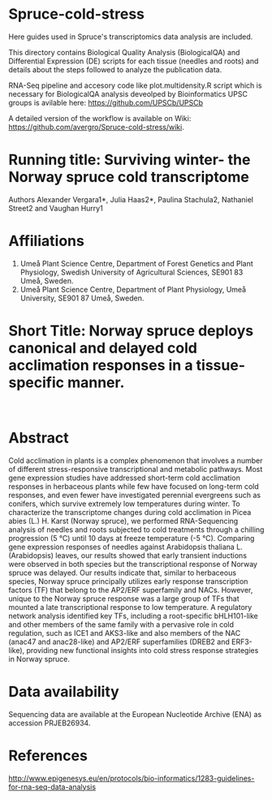 
# Spruce-cold-stress

Here guides used in Spruce's transcriptomics data analysis are included.

This directory contains Biological Quality Analysis (BiologicalQA) and Differential Expression (DE) scripts for each tissue (needles and roots) and details about the steps followed to analyze the publication data.  

RNA-Seq pipeline and accesory code like plot.multidensity.R script which is necessary for BiologicalQA analysis deveolped by Bioinformatics UPSC groups is avilable here:
https://github.com/UPSCb/UPSCb

A detailed version of the workflow is available on Wiki:
https://github.com/avergro/Spruce-cold-stress/wiki.


# Running title: Surviving winter- the Norway spruce cold transcriptome


Authors 
	Alexander Vergara1*, Julia Haas2*, Paulina Stachula2, Nathaniel Street2 and Vaughan Hurry1

# Affiliations	
1. Umeå Plant Science Centre, Department of Forest Genetics and Plant Physiology, Swedish University of Agricultural Sciences, SE901 83 Umeå, Sweden. 
2. Umeå Plant Science Centre, Department of Plant Physiology, Umeå University, SE901 87 Umeå, Sweden.

# Short Title: Norway spruce deploys canonical and delayed cold acclimation responses in a  tissue-specific manner. 
 
# Abstract

Cold acclimation in plants is a complex phenomenon that involves a number of different stress-responsive transcriptional and metabolic pathways.  Most gene expression studies have addressed short-term cold acclimation responses in herbaceous plants while few have focused on long-term cold responses, and even fewer have investigated perennial evergreens such as conifers, which survive extremely low temperatures during winter. To characterize the transcriptome changes during cold acclimation in Picea abies (L.) H. Karst (Norway spruce), we performed RNA-Sequencing analysis of needles and roots subjected to cold treatments through a chilling progression (5 °C) until 10 days at freeze temperature (-5 °C). Comparing gene expression responses of needles against Arabidopsis thaliana L. (Arabidopsis) leaves, our results showed that early transient inductions were observed in both species but the transcriptional response of Norway spruce was delayed. Our results indicate that, similar to herbaceous species, Norway spruce principally utilizes early response transcription factors (TF) that belong to the AP2/ERF superfamily and NACs. However, unique to the Norway spruce response was a large group of TFs that mounted a late transcriptional response to low temperature. A regulatory network analysis identified key TFs, including a root-specific bHLH101-like and other members of the same family with a pervasive role in cold regulation, such as ICE1 and AKS3-like and also members of the NAC (anac47 and anac28-like) and AP2/ERF superfamilies (DREB2 and ERF3-like), providing new functional insights into cold stress response strategies in Norway spruce.

# Data availability

Sequencing data are available at the European Nucleotide Archive (ENA) as accession PRJEB26934.

# References

http://www.epigenesys.eu/en/protocols/bio-informatics/1283-guidelines-for-rna-seq-data-analysis

